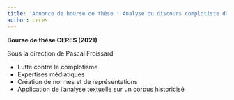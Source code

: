 ```yaml
---
title: 'Annonce de bourse de thèse : Analyse du discours complotiste dans un corpus de presse historicisé'
author: ceres
---
```


**Bourse de thèse CERES (2021)**

Sous la direction de Pascal Froissard

<!-- wp:list -->

- Lutte contre le complotisme
- Expertises médiatiques
- Création de normes et de représentations
- Application de l’analyse textuelle sur un corpus historicisé

<!-- /wp:list -->